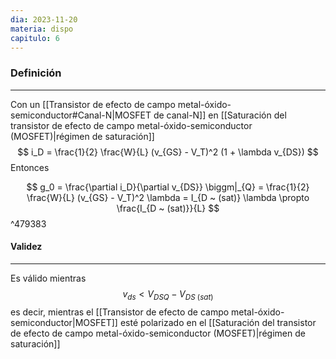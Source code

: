 ```yaml
---
dia: 2023-11-20
materia: dispo
capitulo: 6
---
```

### Definición
---
Con un [[Transistor de efecto de campo metal-óxido-semiconductor#Canal-N|MOSFET de canal-N]] en [[Saturación del transistor de efecto de campo metal-óxido-semiconductor (MOSFET)|régimen de saturación]] $$ i_D = \frac{1}{2} \frac{W}{L} (v_{GS} - V_T)^2 (1 + \lambda v_{DS}) $$
Entonces 

$$ g_0 = \frac{\partial i_D}{\partial v_{DS}} \biggm|_{Q} = \frac{1}{2} \frac{W}{L} (v_{GS} - V_T)^2 \lambda = I_{D ~ (sat)} \lambda \propto \frac{I_{D ~ (sat)}}{L} $$ ^479383
#### Validez
---
Es válido mientras $$ v_{ds} < V_{DSQ} - V_{DS ~ (sat)} $$
es decir, mientras el [[Transistor de efecto de campo metal-óxido-semiconductor|MOSFET]] esté polarizado en el [[Saturación del transistor de efecto de campo metal-óxido-semiconductor (MOSFET)|régimen de saturación]]